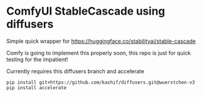 # ComfyUI StableCascade using diffusers

Simple quick wrapper for https://huggingface.co/stabilityai/stable-cascade

Comfy is going to implement this properly soon, this repo is just for quick testing for the impatient!

Currently requires this diffusers branch and accelerate

```
pip install git+https://github.com/kashif/diffusers.git@wuerstchen-v3
pip install accelerate
```
